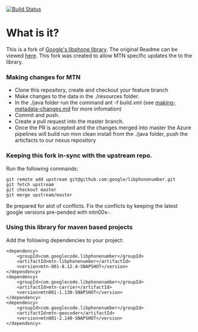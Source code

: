 [![Build Status](https://dev.azure.com/MTNZAGroup/MADAPI/_apis/build/status/mtn-libphonenumber?branchName=master)](https://dev.azure.com/MTNZAGroup/MADAPI/_build/latest?definitionId=68&branchName=master)

# What is it?

This is a fork of [Google's libphone library](https://github.com/google/libphonenumber). The original Readme can be viewed [here](https://github.com/google/libphonenumber/blob/master/README.md). This fork was created to allow MTN specific updates the to the library.

### Making changes for MTN

*   Clone this repository, create and checkout your feature branch
*   Make changes to the data in the ./resources folder.
*   In the ./java folder run the command ant -f build.xml (see [making-metadata-changes.md](making-metadata-changes.md) for more infomation)
*   Commit and push.
*   Create a pull request into the master branch. 
*   Once the PR is accepted and the changes merged into master the Azure pipelines will build run mvn clean install from the ./java folder, push the articfacts to our nexus repository

### Keeping this fork in-sync with the upstream repo.

Run the following commands:
```
git remote add upstream git@github.com:google/libphonenumber.git
git fetch upstream
git checkout master
git merge upstream/master
```
Be prepared for alot of conflicts. Fix the conflicts by keeping the latest google versions pre-pended with mtn00x-.

### Using this library for maven based projects

Add the following dependencies to your project:
```     
<dependency>
    <groupId>com.googlecode.libphonenumber</groupId>
    <artifactId>mtn-libphonenumber</artifactId>
    <version>mtn-001-8.12.4-SNAPSHOT</version>
</dependency>
<dependency>
    <groupId>com.googlecode.libphonenumber</groupId>
    <artifactId>mtn-carrier</artifactId>
    <version>mtn001-1.130-SNAPSHOT</version>
</dependency>
<dependency>
    <groupId>com.googlecode.libphonenumber</groupId>
    <artifactId>mtn-geocoder</artifactId>
    <version>mtn001-2.140-SNAPSHOT</version>
</dependency>
```


